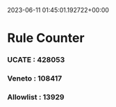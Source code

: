 2023-06-11 01:45:01.192722+00:00
# Rule Counter 
 ### UCATE : 428053

 ### Veneto : 108417

 ### Allowlist : 13929